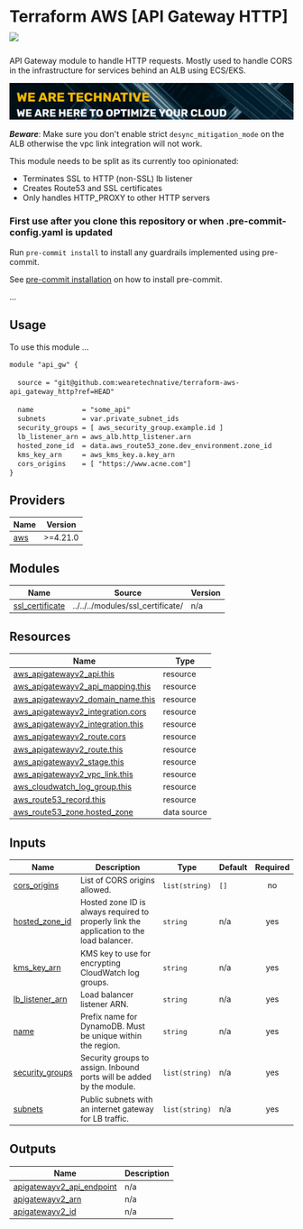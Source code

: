 # Terraform AWS [API Gateway HTTP] ![](https://img.shields.io/github/workflow/status/TechNative-B-V/terraform-aws-module-name/tflint.yaml?style=plastic)

<!-- SHIELDS -->

API Gateway module to handle HTTP requests. Mostly used to handle CORS in the infrastructure for services behind an ALB using ECS/EKS.

[![](we-are-technative.png)](https://www.technative.nl)

***Beware***: Make sure you don't enable strict `desync_mitigation_mode` on the ALB otherwise the vpc link integration will not work.

This module needs to be split as its currently too opinionated:
- Terminates SSL to HTTP (non-SSL) lb listener
- Creates Route53 and SSL certificates
- Only handles HTTP_PROXY to other HTTP servers

### First use after you clone this repository or when .pre-commit-config.yaml is updated

Run `pre-commit install` to install any guardrails implemented using pre-commit.

See [pre-commit installation](https://pre-commit.com/#install) on how to install pre-commit.

...

## Usage

To use this module ...

```hcl
module "api_gw" {

  source = "git@github.com:wearetechnative/terraform-aws-api_gateway_http?ref=HEAD" 

  name            = "some_api"
  subnets         = var.private_subnet_ids
  security_groups = [ aws_security_group.example.id ]
  lb_listener_arn = aws_alb.http_listener.arn
  hosted_zone_id  = data.aws_route53_zone.dev_environment.zone_id
  kms_key_arn     = aws_kms_key.a.key_arn
  cors_origins    = [ "https://www.acne.com"]
}
```

<!-- BEGIN_TF_DOCS -->
## Providers

| Name | Version |
|------|---------|
| <a name="provider_aws"></a> [aws](#provider\_aws) | >=4.21.0 |

## Modules

| Name | Source | Version |
|------|--------|---------|
| <a name="module_ssl_certificate"></a> [ssl\_certificate](#module\_ssl\_certificate) | ../../../modules/ssl_certificate/ | n/a |

## Resources

| Name | Type |
|------|------|
| [aws_apigatewayv2_api.this](https://registry.terraform.io/providers/hashicorp/aws/latest/docs/resources/apigatewayv2_api) | resource |
| [aws_apigatewayv2_api_mapping.this](https://registry.terraform.io/providers/hashicorp/aws/latest/docs/resources/apigatewayv2_api_mapping) | resource |
| [aws_apigatewayv2_domain_name.this](https://registry.terraform.io/providers/hashicorp/aws/latest/docs/resources/apigatewayv2_domain_name) | resource |
| [aws_apigatewayv2_integration.cors](https://registry.terraform.io/providers/hashicorp/aws/latest/docs/resources/apigatewayv2_integration) | resource |
| [aws_apigatewayv2_integration.this](https://registry.terraform.io/providers/hashicorp/aws/latest/docs/resources/apigatewayv2_integration) | resource |
| [aws_apigatewayv2_route.cors](https://registry.terraform.io/providers/hashicorp/aws/latest/docs/resources/apigatewayv2_route) | resource |
| [aws_apigatewayv2_route.this](https://registry.terraform.io/providers/hashicorp/aws/latest/docs/resources/apigatewayv2_route) | resource |
| [aws_apigatewayv2_stage.this](https://registry.terraform.io/providers/hashicorp/aws/latest/docs/resources/apigatewayv2_stage) | resource |
| [aws_apigatewayv2_vpc_link.this](https://registry.terraform.io/providers/hashicorp/aws/latest/docs/resources/apigatewayv2_vpc_link) | resource |
| [aws_cloudwatch_log_group.this](https://registry.terraform.io/providers/hashicorp/aws/latest/docs/resources/cloudwatch_log_group) | resource |
| [aws_route53_record.this](https://registry.terraform.io/providers/hashicorp/aws/latest/docs/resources/route53_record) | resource |
| [aws_route53_zone.hosted_zone](https://registry.terraform.io/providers/hashicorp/aws/latest/docs/data-sources/route53_zone) | data source |

## Inputs

| Name | Description | Type | Default | Required |
|------|-------------|------|---------|:--------:|
| <a name="input_cors_origins"></a> [cors\_origins](#input\_cors\_origins) | List of CORS origins allowed. | `list(string)` | `[]` | no |
| <a name="input_hosted_zone_id"></a> [hosted\_zone\_id](#input\_hosted\_zone\_id) | Hosted zone ID is always required to properly link the application to the load balancer. | `string` | n/a | yes |
| <a name="input_kms_key_arn"></a> [kms\_key\_arn](#input\_kms\_key\_arn) | KMS key to use for encrypting CloudWatch log groups. | `string` | n/a | yes |
| <a name="input_lb_listener_arn"></a> [lb\_listener\_arn](#input\_lb\_listener\_arn) | Load balancer listener ARN. | `string` | n/a | yes |
| <a name="input_name"></a> [name](#input\_name) | Prefix name for DynamoDB. Must be unique within the region. | `string` | n/a | yes |
| <a name="input_security_groups"></a> [security\_groups](#input\_security\_groups) | Security groups to assign. Inbound ports will be added by the module. | `list(string)` | n/a | yes |
| <a name="input_subnets"></a> [subnets](#input\_subnets) | Public subnets with an internet gateway for LB traffic. | `list(string)` | n/a | yes |

## Outputs

| Name | Description |
|------|-------------|
| <a name="output_apigatewayv2_api_endpoint"></a> [apigatewayv2\_api\_endpoint](#output\_apigatewayv2\_api\_endpoint) | n/a |
| <a name="output_apigatewayv2_arn"></a> [apigatewayv2\_arn](#output\_apigatewayv2\_arn) | n/a |
| <a name="output_apigatewayv2_id"></a> [apigatewayv2\_id](#output\_apigatewayv2\_id) | n/a |
<!-- END_TF_DOCS -->
